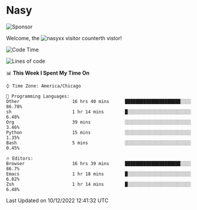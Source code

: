 # Nasy

<!--
<p align="center">
<img height="200" src="https://github-readme-stats.vercel.app/api?username=nasyxx&count_private=true&show_icons=true&theme=dracula&include_all_commits=true"/>
<img height="200" src="https://github-readme-stats.vercel.app/api/top-langs/?username=nasyxx&theme=dracula&hide=html,jupyter+notebook&count_private=true&show_icons=true"/>
</p>

  
----------------
-->

![Sponsor](https://img.shields.io/static/v1.svg?label=Sponsor&message=%E2%9D%A4&logo=GitHub&style=flat&color=pink)
 
Welcome, the ![nasyxx visitor counter](https://count.getloli.com/get/@nasyxx?theme=rule34)th vistor!
 
<!--START_SECTION:waka-->
![Code Time](http://img.shields.io/badge/Code%20Time-2%2C912%20hrs%205%20mins-blue)

![Lines of code](https://img.shields.io/badge/From%20Hello%20World%20I%27ve%20Written-5%20Million%20lines%20of%20code-blue)

📊 **This Week I Spent My Time On** 

```text
⌚︎ Time Zone: America/Chicago

💬 Programming Languages: 
Other                    16 hrs 40 mins      █████████████████████░░░░   86.78% 
sh                       1 hr 14 mins        █░░░░░░░░░░░░░░░░░░░░░░░░   6.48% 
Org                      39 mins             ░░░░░░░░░░░░░░░░░░░░░░░░░   3.46% 
Python                   15 mins             ░░░░░░░░░░░░░░░░░░░░░░░░░   1.35% 
Bash                     5 mins              ░░░░░░░░░░░░░░░░░░░░░░░░░   0.45%

🔥 Editors: 
Browser                  16 hrs 39 mins      █████████████████████░░░░   86.7% 
Emacs                    1 hr 18 mins        █░░░░░░░░░░░░░░░░░░░░░░░░   6.82% 
Zsh                      1 hr 14 mins        █░░░░░░░░░░░░░░░░░░░░░░░░   6.48%

```


 Last Updated on 10/12/2022 12:41:32 UTC
<!--END_SECTION:waka-->

<!-- ![visitors](https://visitor-badge.laobi.icu/badge?page_id=nasyxx.nasyxx) -->
